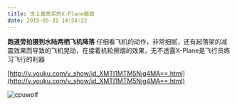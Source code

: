 ```yaml
---
title: 世上最真实的X-Plane画面
date: 2015-05-31 14:54:22
---
```


**跑道旁拍摄到水陆两栖飞机降落**
仔细看飞机的动作，非常细腻，还有起落架的减震效果而导致的飞机晃动，在接着机轮擦烟的效果，无不透露X-Plane是飞行员练习飞行的利器


[http://v.youku.com/v_show/id_XMTI1MTM5Njg4MA==.html](http://v.youku.com/v_show/id_XMTI1MTM5Njg4MA==.html)


![cpuwolf](/images/data/attachment/201505/31/225400z6tc1zet191tqt75.jpg)

